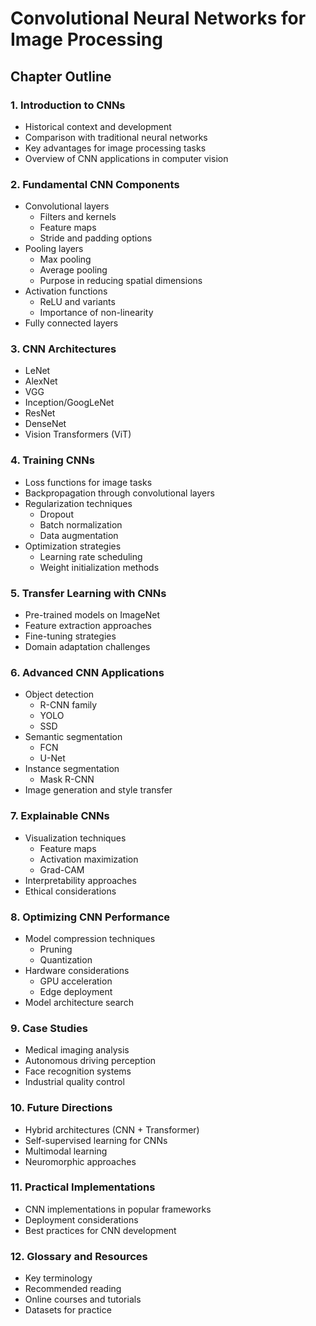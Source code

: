 # Convolutional Neural Networks for Image Processing

## Chapter Outline

### 1. Introduction to CNNs

- Historical context and development
- Comparison with traditional neural networks
- Key advantages for image processing tasks
- Overview of CNN applications in computer vision

### 2. Fundamental CNN Components

- Convolutional layers
  - Filters and kernels
  - Feature maps
  - Stride and padding options
- Pooling layers
  - Max pooling
  - Average pooling
  - Purpose in reducing spatial dimensions
- Activation functions
  - ReLU and variants
  - Importance of non-linearity
- Fully connected layers

### 3. CNN Architectures

- LeNet
- AlexNet
- VGG
- Inception/GoogLeNet
- ResNet
- DenseNet
- Vision Transformers (ViT)

### 4. Training CNNs

- Loss functions for image tasks
- Backpropagation through convolutional layers
- Regularization techniques
  - Dropout
  - Batch normalization
  - Data augmentation
- Optimization strategies
  - Learning rate scheduling
  - Weight initialization methods

### 5. Transfer Learning with CNNs

- Pre-trained models on ImageNet
- Feature extraction approaches
- Fine-tuning strategies
- Domain adaptation challenges

### 6. Advanced CNN Applications

- Object detection
  - R-CNN family
  - YOLO
  - SSD
- Semantic segmentation
  - FCN
  - U-Net
- Instance segmentation
  - Mask R-CNN
- Image generation and style transfer

### 7. Explainable CNNs

- Visualization techniques
  - Feature maps
  - Activation maximization
  - Grad-CAM
- Interpretability approaches
- Ethical considerations

### 8. Optimizing CNN Performance

- Model compression techniques
  - Pruning
  - Quantization
- Hardware considerations
  - GPU acceleration
  - Edge deployment
- Model architecture search

### 9. Case Studies

- Medical imaging analysis
- Autonomous driving perception
- Face recognition systems
- Industrial quality control

### 10. Future Directions

- Hybrid architectures (CNN + Transformer)
- Self-supervised learning for CNNs
- Multimodal learning
- Neuromorphic approaches

### 11. Practical Implementations

- CNN implementations in popular frameworks
- Deployment considerations
- Best practices for CNN development

### 12. Glossary and Resources

- Key terminology
- Recommended reading
- Online courses and tutorials
- Datasets for practice